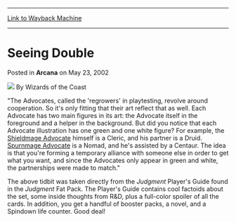 
---
[Link to Wayback Machine](https://web.archive.org/web/20220519095706/https://magic.wizards.com/en/articles/archive/arcana/seeing-double-2002-05-23)

[_metadata_:author]:- "Wizards of the Coast"
[_metadata_:description]:- "`The Advocates, called the 'regrowers' in playtesting, revolve around cooperation. So it's only fitting that their art reflect that as well. Each Advocate has two main figures in its art: the Advocate itself in the foreground and a helper in the background. But did you notice that each Advocate illustration has one green and one white figure? For example, the Shieldmage"
[_metadata_:generator]:- "Drupal 7 (http://drupal.org)"
[_metadata_:node]:- "705701"
[_metadata_:publish_date]:- "2002-05-23"
[_metadata_:source]:- "div-main-content"
[_metadata_:title]:- "Seeing Double"
[_metadata_:wayback_capture_timestamp]:- "2022-05-19 09:57:06"
[_metadata_:wayback_raw_url]:- "https://web.archive.org/web/20220519095706id_/https://magic.wizards.com/en/articles/archive/arcana/seeing-double-2002-05-23"
[_metadata_:wayback_url]:- "https://magic.wizards.com/en/articles/archive/arcana/seeing-double-2002-05-23"
---


Seeing Double
=============



 Posted in **Arcana**
 on May 23, 2002 






![](https://media.magic.wizards.com/styles/auth_small/public/images/person/wizards_author.jpg)
By Wizards of the Coast











"The Advocates, called the 'regrowers' in playtesting, revolve around cooperation. So it's only fitting that their art reflect that as well. Each Advocate has two main figures in its art: the Advocate itself in the foreground and a helper in the background. But did you notice that each Advocate illustration has one green and one white figure? For example, the [Shieldmage Advocate](https://gatherer.wizards.com/Pages/Card/Details.aspx?name=Shieldmage+Advocate) himself is a Cleric, and his partner is a Druid. [Spurnmage Advocate](https://gatherer.wizards.com/Pages/Card/Details.aspx?name=Spurnmage+Advocate) is a Nomad, and he's assisted by a Centaur. The idea is that you're forming a temporary alliance with someone else in order to get what you want, and since the Advocates only appear in green and white, the partnerships were made to match."

The above tidbit was taken directly from the *Judgment* Player's Guide found in the *Judgment* Fat Pack. The Player's Guide contains cool factoids about the set, some inside thoughts from R&D, plus a full-color spoiler of all the cards. In addition, you get a handful of booster packs, a novel, and a Spindown life counter. Good deal!







